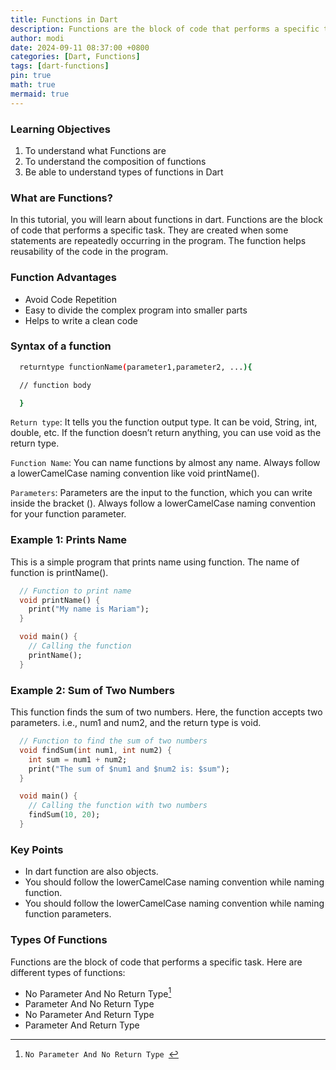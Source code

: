 ```yaml
---
title: Functions in Dart
description: Functions are the block of code that performs a specific task.
author: modi
date: 2024-09-11 08:37:00 +0800
categories: [Dart, Functions]
tags: [dart-functions]
pin: true
math: true
mermaid: true
---
```


### Learning Objectives

1. To understand what Functions are
2. To understand the composition of functions
3. Be able to understand types of functions in Dart

### What are Functions?

In this tutorial, you will learn about functions in dart. Functions are the block of code that performs a specific task. They are created when some statements are repeatedly occurring in the program. The function helps reusability of the code in the program.

### Function Advantages
- Avoid Code Repetition
- Easy to divide the complex program into smaller parts
- Helps to write a clean code

### Syntax of a function
``` bash
  returntype functionName(parameter1,parameter2, ...){

  // function body

  }
```

`Return type`: It tells you the function output type. It can be void, String, int, double, etc. If the function doesn’t return anything, you can use void as the return type.

`Function Name`: You can name functions by almost any name. Always follow a lowerCamelCase naming convention like void printName().

`Parameters`: Parameters are the input to the function, which you can write inside the bracket (). Always follow a lowerCamelCase naming convention for your function parameter.

### Example 1: Prints Name

This is a simple program that prints name using function. The name of function is printName().


```dart
  // Function to print name
  void printName() {
    print("My name is Mariam");
  }

  void main() {
    // Calling the function
    printName();
  }
```

### Example 2: Sum of Two Numbers

This function finds the sum of two numbers. Here, the function accepts two parameters. i.e., num1 and num2, and the return type is void.

```dart
  // Function to find the sum of two numbers
  void findSum(int num1, int num2) {
    int sum = num1 + num2;
    print("The sum of $num1 and $num2 is: $sum");
  }

  void main() {
    // Calling the function with two numbers
    findSum(10, 20);
  }
```

### Key Points
- In dart function are also objects.
- You should follow the lowerCamelCase naming convention while naming function.
- You should follow the lowerCamelCase naming convention while naming function parameters.

### Types Of Functions

Functions are the block of code that performs a specific task. Here are different types of functions:

- No Parameter And No Return Type[^noparam]
- Parameter And No Return Type
- No Parameter And Return Type
- Parameter And Return Type

[^noparam]: `No Parameter And No Return Type `